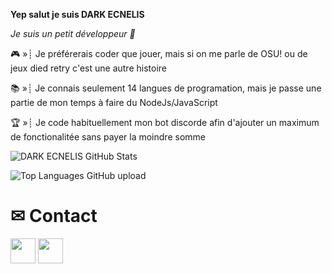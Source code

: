 **Yep salut je suis DARK ECNELIS**        

*Je suis un petit développeur 👾*

🎮 »┊ Je préférerais coder que jouer, mais si on me parle de OSU! ou de jeux died retry c'est une autre histoire

📚 »┊ Je connais seulement 14 langues de programation, mais je passe une partie de mon temps à faire du NodeJs/JavaScript

🏆 »┊ Je code habituellement mon bot discorde afin d'ajouter un maximum de fonctionalitée sans payer la moindre somme

![DARK ECNELIS GitHub Stats](https://github-readme-stats.vercel.app/api?username=DARK-ECNELIS&show_icons=true&hide=contribs,prs&cache_seconds=86400&theme=jolly)

![Top Languages GitHub upload](https://github-readme-stats.vercel.app/api/top-langs/?username=DARK-ECNELIS&theme=jolly)


# ✉ Contact
<a href="https://www.youtube.com/channel/UCBSW--QW4lxMuIFfRI3K4xQ"><img src="https://icons-for-free.com/iconfiles/png/512/round+icon+video+youtube+icon-1320190508546598347.png" width="40"></a> <a href="https://discord.gg/sjABtBmTWa"><img src="https://cdn0.iconfinder.com/data/icons/free-social-media-set/24/discord-512.png" width="40"></a>
